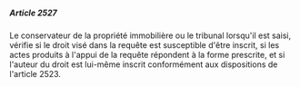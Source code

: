 ##### Article 2527

Le conservateur de la propriété immobilière ou le tribunal lorsqu'il est saisi, vérifie si le droit visé dans la requête est susceptible d'être inscrit, si les actes produits à l'appui de la requête répondent à la forme prescrite, et si l'auteur du droit est lui-même inscrit conformément aux dispositions de l'article 2523.


